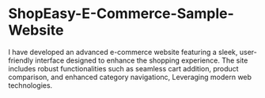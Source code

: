 # ShopEasy-E-Commerce-Sample-Website
I have developed an advanced e-commerce website featuring a sleek, user-friendly interface designed to enhance the shopping experience. The site includes robust functionalities such as seamless cart addition, product comparison, and enhanced category navigationc, Leveraging modern web technologies.
